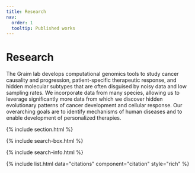 ```yaml
---
title: Research
nav:
  order: 1
  tooltip: Published works
---
```


# <i class="fas fa-microscope"></i>Research


The Graim lab develops computational genomics tools to study cancer causality and progression, patient-specific therapeutic response, and hidden molecular subtypes that are often disguised by noisy data and low sampling rates. We incorporate data from many species, allowing us to leverage significantly more data from which we discover hidden evolutionary patterns of cancer development and cellular response. Our overarching goals are to identify mechanisms of human diseases and to enable development of personalized therapies.

{% include section.html %}

{% include search-box.html %}

{% include search-info.html %}

{% include list.html data="citations" component="citation" style="rich" %}
